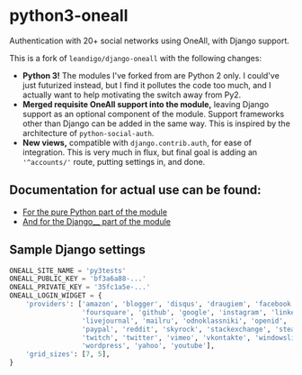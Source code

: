 # python3-oneall

Authentication with 20+ social networks using OneAll, with Django support.

This is a fork of `leandigo/django-oneall` with the following changes:

- **Python 3!** The modules I've forked from are Python 2 only.
  I could've just futurized instead, but I find it pollutes the code too much,
  and I actually want to help motivating the switch away from Py2.
- **Merged requisite OneAll support into the module,** leaving Django support as an optional component of the module.
  Support frameworks other than Django can be added in the same way.
  This is inspired by the architecture of `python-social-auth`.
- **New views,** compatible with `django.contrib.auth`, for ease of integration.
  This is very much in flux, but final goal is adding an `'^accounts/'` route,
  putting settings in, and done.

## Documentation for actual use can be found:

- [For the pure Python part of the module](django-oneall/README.rst)
- [And for the Django__ part of the module](pyoneall/README.rst)

## Sample Django settings

```python
ONEALL_SITE_NAME = 'py3tests'
ONEALL_PUBLIC_KEY = 'bf3a6a88-...'
ONEALL_PRIVATE_KEY = '35fc1a5e-...'
ONEALL_LOGIN_WIDGET = {
    'providers': ['amazon', 'blogger', 'disqus', 'draugiem', 'facebook',
                  'foursquare', 'github', 'google', 'instagram', 'linkedin',
                  'livejournal', 'mailru', 'odnoklassniki', 'openid',
                  'paypal', 'reddit', 'skyrock', 'stackexchange', 'steam',
                  'twitch', 'twitter', 'vimeo', 'vkontakte', 'windowslive',
                  'wordpress', 'yahoo', 'youtube'],
    'grid_sizes': [7, 5],
}
```
